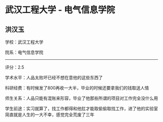 # 武汉工程大学 - 电气信息学院

## 洪汉玉

学校：武汉工程大学

院系：电气信息学院

* * *

评分：2.5

学术水平：人品太败坏已经不想在意他的这些东西了

科研经费：有时候发了800再收一大半，毕业的时候还要拿我们的钱取送人情

师生关系：人品只能有混账来形容，毕业了他那些所谓的项目对工作完全没什么用

学生前途：实习就算了，找工作都得和他肛才能取偷偷取找工作，进了他的实验室简直就是人生的一大不幸，感觉完全荒废了三年